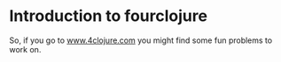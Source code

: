 # Introduction to fourclojure

So, if you go to www.4clojure.com you might find some fun problems to work on.
